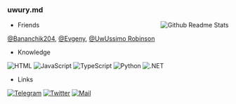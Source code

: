 ### uwury.md

<img align="right" src="https://github-readme-stats.vercel.app/api/top-langs?username=uwury&langs_count=10&layout=compact&title_color=1C9DEB&text_color=1C9DEB&bg_color=00000000&hide_border=true" alt="Github Readme Stats" />

* Friends

[@Bananchik204](https://github.com/Bananchik204),
[@Evgeny](https://github.com/itsLameni),
[@UwUssimo Robinson](https://github.com/uwussimo)

* Knowledge

![HTML](https://img.shields.io/badge/-HTML5-222222?style=for-the-badge&logo=html5&logoColor=E05D3A)
![JavaScript](https://img.shields.io/badge/-JavaScript-222222?style=for-the-badge&logo=JavaScript&logoColor=E9D54D)
![TypeScript](https://img.shields.io/badge/-TypeScript-222222?style=for-the-badge&logo=TypeScript&logoColor=4F7DB3)
![Python](https://img.shields.io/badge/-Python-222222?style=for-the-badge&logo=Python&logoColor=E9D54D)
![.NET](https://img.shields.io/badge/-Dotnet-222222?style=for-the-badge&logo=Dotnet&logoColor=8E4DE9)

* Links

[![Telegram](https://img.shields.io/badge/-Telegram-222222?style=for-the-badge&logo=Telegram&logoColor=27A0D9)](https://t.me/AlexiyRybin)
[![Twitter](https://img.shields.io/badge/-Twitter-222222?style=for-the-badge&logo=Twitter&logoColor=1C9DEB)](https://twitter.com/alexiy_rybin)
[![Mail](https://img.shields.io/badge/-Mail-222222?style=for-the-badge&logo=gmail&logoColor=FF5555)](mailto:alexiy.rybin@gmail.com)
